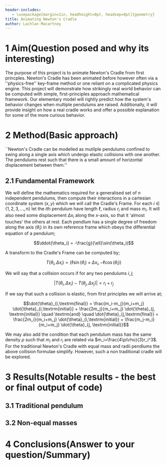 ```yaml
---
header-includes:
   - \usepackage[margin=1in, headheight=0pt, headsep=0pt]{geometry}
title: Animating Newton's Cradle
author: Lachlan Macartney
---
```



# 1 Aim(Question posed and why its interesting)

The purpose of this project is to animate Newton's Cradle from first princples. Newton's Cradle has been animated before however often via a ''physics-free'' key-frame method or one reliant on a complicated physics engine. This project will demonstrate how strikingly real world behavior can be computed with simple, first-principles approach mathematical framework. Our elementary model will rightly predict how the system's behavior changes when multiple pendulums are raised. Additionally, it will provide insight on how a real cradle works and offer a possible explanation for some of the more curious behavior.

# 2 Method(Basic approach)

``Newton's Cradle can be modelled as mutilple pendulums confined to swing along a single axis which undergo elastic collisions with one another. The pendulums rest such that there is a small amount of horizontal displacement between them.''

## 2.1 Fundamental Framework

We will define the mathematics required for a generalised set of $n$ independent pendulums, then compute their interactions in a cartesian coordinate system $(x,y)$ which we will call the Cradle's Frame. For each $i \in \{1, 2, 3, ... , n\}$ let the $i$th pendulum have length $\ell$, radius $r_i$ and mass $m_i$. It will also need some displacement $\Delta x_i$ along the $x$-axis, so that it 'almost touches' the others at rest. Each pendlum has a single degree of freedom along the axis $(\theta_i)$ in its own reference frame which obeys the differential equation of a pendulum;

$$\ddot{\theta_i} = -\frac{g}{\ell}\sin(\theta_i)$$

A transform to the Cradle's Frame can be computed by; 

$$T(\theta_i, \Delta x_{i}) = (\ell\sin(\theta_i) + \Delta x_i, -\ell\cos(\theta_i))$$

We will say that a collision occurs if for any two pendulums $i, j$;

$$ |T(\theta_i, \Delta x_{i}) - T(\theta_j, \Delta x_{j})| = r_i + r_j$$

If we say that such a collision is elastic, from first principles we will arrive at;

$$\dot{\theta}_{i,\textrm{final}} = \frac{m_i-m_j}{m_i+m_j} \dot{\theta}_{i,\textrm{initial}} + \frac{2m_j}{m_i+m_j} \dot{\theta}_{j, \textrm{initial}} \quad \textrm{and} \quad \dot{\theta}_{j,\textrm{final}} = \frac{2m_i}{m_i+m_j} \dot{\theta}_{i,\textrm{initial}} + \frac{m_j-m_i}{m_i+m_j} \dot{\theta}_{j, \textrm{initial}}$$

We may also add the condition that each pendulum mass has the same density $\rho$ such that $m_i$ and $r_i$ are related via $m_i=\frac{4\pi\rho}{3}r_i^3$. For the traditional Newton's Cradle with equal mass and radii pendlums the above collision formulae simplify. However, such a non traditional cradle will be explored.

# 3 Results(Notable results - the best or final output of code)

## 3.1 Traditional pendulum


## 3.2 Non-equal masses

# 4 Conclusions(Answer to your question/Summary)
